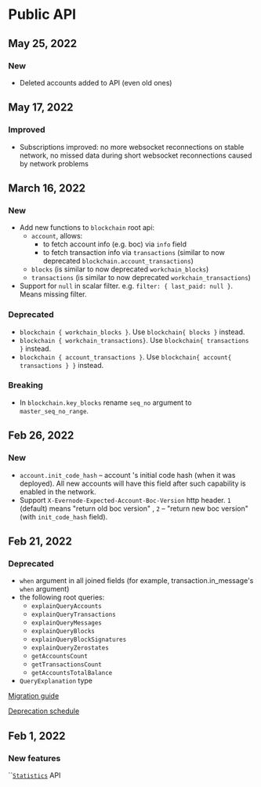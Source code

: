 # Public API

## May 25, 2022

### New

* Deleted accounts added to API (even old ones)

## May 17, 2022

### Improved

* Subscriptions improved: no more websocket reconnections on stable network, no missed data during short websocket reconnections caused by network problems&#x20;

## March 16, 2022

### New

* Add new functions to `blockchain` root api:
  * `account`, allows:
    * to fetch account info (e.g. boc) via `info` field
    * to fetch transaction info via `transactions` (similar to now deprecated `blockchain.account_transactions`)
  * `blocks` (is similar to now deprecated `workchain_blocks`)
  * `transactions` (is similar to now deprecated `workchain_transactions`)
* Support for `null` in scalar filter. e.g. `filter: { last_paid: null }`. Means missing filter.

### Deprecated

* `blockchain { workchain_blocks }`. Use `blockchain{ blocks }` instead.
* `blockchain { workchain_transactions}`. Use `blockchain{ transactions }` instead.
* `blockchain { account_transactions }`. Use `blockchain{ account{ transactions } }` instead.

### Breaking

* In `blockchain.key_blocks` rename `seq_no` argument to `master_seq_no_range`.

## Feb 26, 2022

### New

* `account.init_code_hash` – account 's initial code hash (when it was deployed). All new accounts will have this field after such capability is enabled in the network.&#x20;
* Support `X-Evernode-Expected-Account-Boc-Version` http header. `1` (default) means "return old boc version" , `2` – "return new boc version" (with `init_code_hash` field).

## Feb 21, 2022

### Deprecated

* `when` argument in all joined fields (for example, transaction.in\_message's `when` argument)
* the following root queries:
  * `explainQueryAccounts`
  * `explainQueryTransactions`
  * `explainQueryMessages`
  * `explainQueryBlocks`
  * `explainQueryBlockSignatures`
  * `explainQueryZerostates`
  * `getAccountsCount`
  * `getTransactionsCount`
  * `getAccountsTotalBalance`
* `QueryExplanation` type

[Migration guide](../breaking-changes/migration-guides.md)

[Deprecation schedule](../breaking-changes/deprecation-schedule.md)

## Feb 1, 2022

### New features

``[`Statistics`](https://docs.everos.dev/ever-sdk/samples/graphql-samples/statistics) API

